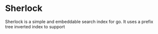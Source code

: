 # Sherlock

Sherlock is a simple and embeddable search index for go.  It uses a prefix tree inverted index to support